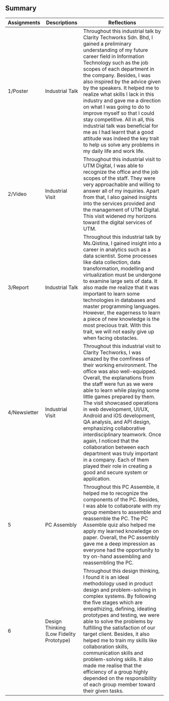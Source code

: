 ## Summary

|     Assignments       | Descriptions | Reflections                       |
|----------------|-------------------------------|-----------------------------|
|  1/Poster| Industrial Talk  |Throughout this industrial talk by Clarity Techworks Sdn. Bhd, I gained a preliminary understanding of my future career field in Information Technology such as the job scopes of each department in the company. Besides, I was also inspired by the advice given by the speakers. It helped me to realize what skills I lack in this industry and gave me a direction on what I was going to do to improve myself so that I could stay competitive. All in all, this industrial talk was beneficial for me as I had learnt that a good attitude was indeed the key trait to help us solve any problems in my daily life and work life.            |
| 2/Video         | Industrial Visit      | Throughout this industrial visit to UTM Digital, I was able to recognize the office and the job scopes of the staff. They were very approachable and willing to answer all of my inquiries. Apart from that, I also gained insights into the services provided and the management of UTM Digital. This visit widened my horizons toward the digital services of UTM.     |
|3/Report | Industrial Talk |Throughout this industrial talk by Ms.Qistina, I gained insight into a career in analytics such as a data scientist. Some processes like data collection, data transformation, modelling and virtualization must be undergone to examine large sets of data. It also made me realize that it was important to learn some technologies in databases and master programming languages. However, the eagerness to learn a piece of new knowledge is the most precious trait. With this trait, we will not easily give up when facing obstacles. |
| 4/Newsletter| Industrial Visit  |Throughout this industrial visit to Clarity Techworks, I was amazed by the comfiness of their working environment. The office was also well-equipped. Overall, the explanations from the staff were fun as we were able to learn while playing some little games prepared by them. The visit showcased operations in web development, UI/UX, Android and iOS development, QA analysis, and API design, emphasizing collaborative interdisciplinary teamwork.  Once again, I noticed that the collaboration between each department was truly important in a company. Each of them played their role in creating a good and secure system or application. |
|5 |PC Assembly  | Throughout this PC Assemble, it helped me to recognize the components of the PC. Besides, I was able to collaborate with my group members to assemble and reassemble the PC. The PC Assemble quiz also helped me apply my learned knowledge on paper. Overall, the PC assembly gave me a deep impression as everyone had the opportunity to try on-hand assembling and reassembling the PC. |
|6 |Design Thinking (Low Fidelity Prototype) | Throughout this design thinking, I found it is an ideal methodology used in product design and problem-solving in complex systems. By following the five stages which are empathizing, defining, ideating prototypes and testing, we were able to solve the problems by fulfilling the satisfaction of our target client. Besides, it also helped me to train my skills like collaboration skills, communication skills and problem-solving skills. It also made me realise that the efficiency of a group highly depended on the responsibility of each group member toward their given tasks. |

